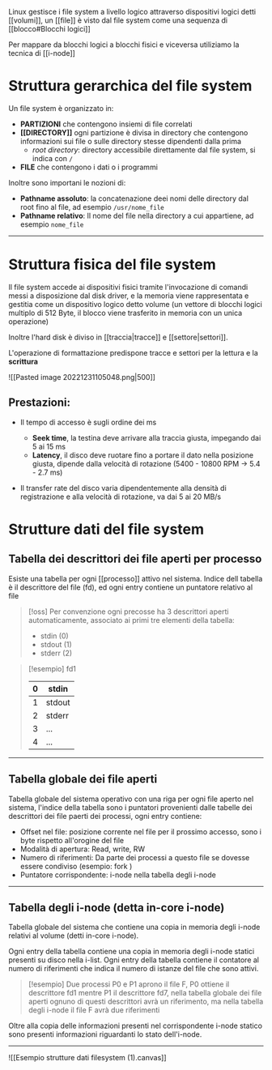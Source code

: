 Linux gestisce i file system a livello logico attraverso dispositivi logici detti [[volumi]], un [[file]] è visto dal file system come una sequenza di [[blocco#Blocchi logici]]

Per mappare da blocchi logici a blocchi fisici e viceversa utiliziamo la tecnica di [[i-node]]

# Struttura gerarchica del file system
Un file system è organizzato in:
- **PARTIZIONI** che contengono insiemi di file correlati
- **[[DIRECTORY]]** ogni partizione è divisa in directory che contengono informazioni sui file o sulle directory stesse dipendenti dalla prima
	- *root directory*: directory accessibile direttamente dal file system, si indica con `/`
- **FILE** che contengono i dati o i programmi

Inoltre sono importani le nozioni di:
- **Pathname assoluto**: la concatenazione deei nomi delle directory dal root fino al file, ad esempio `/usr/nome_file`
- **Pathname relativo**: Il nome del file nella directory a cui appartiene, ad esempio `nome_file`

---
# Struttura fisica del file system

Il file system accede ai dispositivi fisici tramite l'invocazione di comandi messi a disposizione dal disk driver, e la memoria viene rappresentata e gestitia come un dispositivo logico detto volume (un vettore di blocchi logici multiplo di 512 Byte, il blocco viene trasferito in memoria con un unica operazione)

Inoltre l'hard disk è diviso in [[traccia|tracce]] e [[settore|settori]].

L'operazione di formattazione predispone tracce e settori per la lettura e la **scrittura**

![[Pasted image 20221231105048.png|500]]

## Prestazioni:
- Il tempo di accesso è sugli ordine dei ms
	- **Seek time**, la testina deve arrivare alla traccia giusta, impegando dai 5 ai 15 ms
	- **Latency**, il disco deve ruotare fino a portare il dato nella posizione giusta, dipende dalla velocità di rotazione (5400 - 10800 RPM $\to$ 5.4 - 2.7 ms)

- Il transfer rate del disco varia dipendentemente alla densità di registrazione e alla velocità di rotazione, va dai 5 ai 20 MB/s

# Strutture dati del file system

## Tabella dei descrittori dei file aperti per processo

Esiste una tabella per ogni [[processo]] attivo nel sistema. Indice dell tabella è il descrittore del file (fd), ed ogni entry contiene un puntatore relativo al file

>[!oss]
>Per convenzione ogni precosse ha 3 descrittori aperti automaticamente, associato ai primi tre elementi della tabella:
>- stdin (0)
>- stdout (1)
>- stderr (2)
>  

>[!esempio] fd1
>
>0 | stdin
>--- | ---
>1 | stdout
>2 | stderr
>3 | ...
>4 | ...

-------


## Tabella globale dei file aperti
Tabella globale del sistema operativo con una riga per ogni file aperto nel sistema, l'indice della tabella sono i puntatori provenienti dalle tabelle dei descrittori dei file paerti dei processi, ogni entry contiene:
- Offset nel file: posizione corrente nel file per il prossimo accesso, sono i byte rispetto all'orogine del file 
- Modalità di apertura: Read, write, RW
- Numero di riferimenti: Da parte dei processi a questo file se dovesse essere condiviso (esempio: fork )
- Puntatore corrispondente: i-node nella tabella degli i-node

-------

## Tabella degli i-node (detta in-core i-node)
Tabella globale del sistema che contiene una copia in memoria degli i-node relativi al volume (detti in-core i-node).

Ogni entry della tabella contiene una copia in memoria degli i-node statici presenti su disco nella i-list.
Ogni entry della tabella contiene il contatore al numero di riferimenti che indica il numero di istanze del file che sono attivi.

>[!esempio]
>Due processi P0 e P1 aprono il file F, P0 ottiene il descrittore fd1 mentre P1 il descrittore fd7, nella tabella globale dei file aperti ognuno di questi descrittori avrà un riferimento, ma nella tabella degli i-node il file F avrà due riferimenti

Oltre alla copia delle informazioni presenti nel corrispondente i-node statico sono presenti informazioni riguardanti lo stato dell'i-node.

-----


![[Esempio strutture dati filesystem (1).canvas]]
##